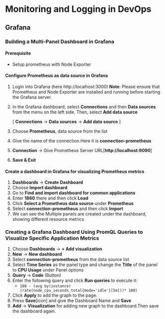 # Monitoring and Logging in DevOps

## Grafana
### Building a Multi-Panel Dashboard in Grafana
#### Prerequisite 
- Setup prometheus with Node Exporter

#### Configure Prometheus as data source in Grafana
1. Login into Grafana (here http://localhost:3000)
**Note**: Please ensure that Prometheus and Node Exporter are installed and running before starting the Grafana server.
2. In the Grafana dashboard, select **Connections** and then **Data sources** from the menu on the left side. Then, select **Add data source**

    [ **Connections** -> **Data sources** ->  **Add data source** ]
3. Choose **Prometheus**, data source from the list
4. Give the name of the connection.Here it is **connection-prometheus**   
5. **Connection** -> Give Prometheus Server URL[**http://localhost:9090**]
6. **Save & Exit**

#### Create a dashboard in Grafana for visualizing Prometheus metrics
1. **Dashboards** -> **Create Dashboard**
2. Choose **Import dashboard**
3. Go to **Find and import dashboard for common applications**
4. Enter **1860** there and then click **Load**
5. Click **Select a Prometheus data source** under **Prometheus**
6. Select **connection-prometheus**  and then click **Import**
7. We can see the Multiple panels are created under the dashboard, showing different resource metrics 

### Creating a Grafana Dashboard Using PromQL Queries to Visualize Specific Application Metrics
1. Choose **Dashboards** -> **+ Add visualization**
2. **New** -> **New dashboard**
3. Select **connection-prometheus** from the data source list
4. Select **Time Series** as the panel type and change the **Title** of the panel to **CPU Usage** under Panel options
5. **Query** -> **Code** (Button)
6. Enter the following query and click **Run queries** to execute it:
    - `100 - (avg by(instance)(rate(node_cpu_seconds_total{mode='idle'}[5m]))* 100)`
7. Click **Apply** to add the graph to the page.
8. Press **Save**[icon] and give the Dashboard Name and **Save**
9. **Add** -> **Visualization** for adding new graph to the dashboard.Then save the dashboard again.